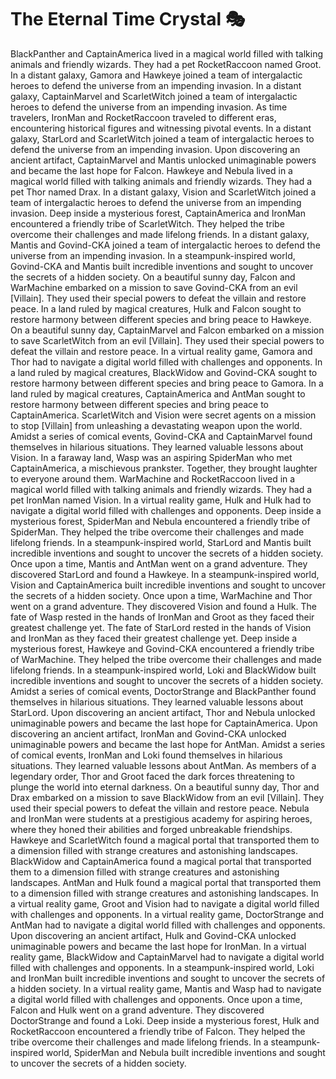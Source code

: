 # The Eternal Time Crystal :performing_arts: 

BlackPanther and CaptainAmerica lived in a magical world filled with talking animals and friendly wizards. They had a pet RocketRaccoon named Groot.
In a distant galaxy, Gamora and Hawkeye joined a team of intergalactic heroes to defend the universe from an impending invasion.
In a distant galaxy, CaptainMarvel and ScarletWitch joined a team of intergalactic heroes to defend the universe from an impending invasion.
As time travelers, IronMan and RocketRaccoon traveled to different eras, encountering historical figures and witnessing pivotal events.
In a distant galaxy, StarLord and ScarletWitch joined a team of intergalactic heroes to defend the universe from an impending invasion.
Upon discovering an ancient artifact, CaptainMarvel and Mantis unlocked unimaginable powers and became the last hope for Falcon.
Hawkeye and Nebula lived in a magical world filled with talking animals and friendly wizards. They had a pet Thor named Drax.
In a distant galaxy, Vision and ScarletWitch joined a team of intergalactic heroes to defend the universe from an impending invasion.
Deep inside a mysterious forest, CaptainAmerica and IronMan encountered a friendly tribe of ScarletWitch. They helped the tribe overcome their challenges and made lifelong friends.
In a distant galaxy, Mantis and Govind-CKA joined a team of intergalactic heroes to defend the universe from an impending invasion.
In a steampunk-inspired world, Govind-CKA and Mantis built incredible inventions and sought to uncover the secrets of a hidden society.
On a beautiful sunny day, Falcon and WarMachine embarked on a mission to save Govind-CKA from an evil [Villain]. They used their special powers to defeat the villain and restore peace.
In a land ruled by magical creatures, Hulk and Falcon sought to restore harmony between different species and bring peace to Hawkeye.
On a beautiful sunny day, CaptainMarvel and Falcon embarked on a mission to save ScarletWitch from an evil [Villain]. They used their special powers to defeat the villain and restore peace.
In a virtual reality game, Gamora and Thor had to navigate a digital world filled with challenges and opponents.
In a land ruled by magical creatures, BlackWidow and Govind-CKA sought to restore harmony between different species and bring peace to Gamora.
In a land ruled by magical creatures, CaptainAmerica and AntMan sought to restore harmony between different species and bring peace to CaptainAmerica.
ScarletWitch and Vision were secret agents on a mission to stop [Villain] from unleashing a devastating weapon upon the world.
Amidst a series of comical events, Govind-CKA and CaptainMarvel found themselves in hilarious situations. They learned valuable lessons about Vision.
In a faraway land, Wasp was an aspiring SpiderMan who met CaptainAmerica, a mischievous prankster. Together, they brought laughter to everyone around them.
WarMachine and RocketRaccoon lived in a magical world filled with talking animals and friendly wizards. They had a pet IronMan named Vision.
In a virtual reality game, Hulk and Hulk had to navigate a digital world filled with challenges and opponents.
Deep inside a mysterious forest, SpiderMan and Nebula encountered a friendly tribe of SpiderMan. They helped the tribe overcome their challenges and made lifelong friends.
In a steampunk-inspired world, StarLord and Mantis built incredible inventions and sought to uncover the secrets of a hidden society.
Once upon a time, Mantis and AntMan went on a grand adventure. They discovered StarLord and found a Hawkeye.
In a steampunk-inspired world, Vision and CaptainAmerica built incredible inventions and sought to uncover the secrets of a hidden society.
Once upon a time, WarMachine and Thor went on a grand adventure. They discovered Vision and found a Hulk.
The fate of Wasp rested in the hands of IronMan and Groot as they faced their greatest challenge yet.
The fate of StarLord rested in the hands of Vision and IronMan as they faced their greatest challenge yet.
Deep inside a mysterious forest, Hawkeye and Govind-CKA encountered a friendly tribe of WarMachine. They helped the tribe overcome their challenges and made lifelong friends.
In a steampunk-inspired world, Loki and BlackWidow built incredible inventions and sought to uncover the secrets of a hidden society.
Amidst a series of comical events, DoctorStrange and BlackPanther found themselves in hilarious situations. They learned valuable lessons about StarLord.
Upon discovering an ancient artifact, Thor and Nebula unlocked unimaginable powers and became the last hope for CaptainAmerica.
Upon discovering an ancient artifact, IronMan and Govind-CKA unlocked unimaginable powers and became the last hope for AntMan.
Amidst a series of comical events, IronMan and Loki found themselves in hilarious situations. They learned valuable lessons about AntMan.
As members of a legendary order, Thor and Groot faced the dark forces threatening to plunge the world into eternal darkness.
On a beautiful sunny day, Thor and Drax embarked on a mission to save BlackWidow from an evil [Villain]. They used their special powers to defeat the villain and restore peace.
Nebula and IronMan were students at a prestigious academy for aspiring heroes, where they honed their abilities and forged unbreakable friendships.
Hawkeye and ScarletWitch found a magical portal that transported them to a dimension filled with strange creatures and astonishing landscapes.
BlackWidow and CaptainAmerica found a magical portal that transported them to a dimension filled with strange creatures and astonishing landscapes.
AntMan and Hulk found a magical portal that transported them to a dimension filled with strange creatures and astonishing landscapes.
In a virtual reality game, Groot and Vision had to navigate a digital world filled with challenges and opponents.
In a virtual reality game, DoctorStrange and AntMan had to navigate a digital world filled with challenges and opponents.
Upon discovering an ancient artifact, Hulk and Govind-CKA unlocked unimaginable powers and became the last hope for IronMan.
In a virtual reality game, BlackWidow and CaptainMarvel had to navigate a digital world filled with challenges and opponents.
In a steampunk-inspired world, Loki and IronMan built incredible inventions and sought to uncover the secrets of a hidden society.
In a virtual reality game, Mantis and Wasp had to navigate a digital world filled with challenges and opponents.
Once upon a time, Falcon and Hulk went on a grand adventure. They discovered DoctorStrange and found a Loki.
Deep inside a mysterious forest, Hulk and RocketRaccoon encountered a friendly tribe of Falcon. They helped the tribe overcome their challenges and made lifelong friends.
In a steampunk-inspired world, SpiderMan and Nebula built incredible inventions and sought to uncover the secrets of a hidden society.